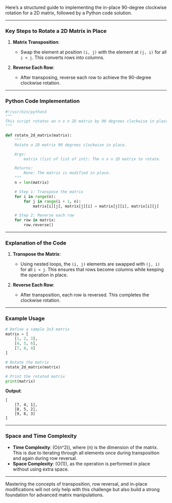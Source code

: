 Here’s a structured guide to implementing the in-place 90-degree clockwise rotation for a 2D matrix, followed by a Python code solution.

---

### Key Steps to Rotate a 2D Matrix in Place

1. **Matrix Transposition**:
   - Swap the element at position `(i, j)` with the element at `(j, i)` for all `i < j`. This converts rows into columns.

2. **Reverse Each Row**:
   - After transposing, reverse each row to achieve the 90-degree clockwise rotation.

---

### Python Code Implementation

```python
#!/usr/bin/python3
"""
This script rotates an n x n 2D matrix by 90 degrees clockwise in place.
"""

def rotate_2d_matrix(matrix):
    """
    Rotate a 2D matrix 90 degrees clockwise in place.

    Args:
        matrix (list of list of int): The n x n 2D matrix to rotate.

    Returns:
        None: The matrix is modified in place.
    """
    n = len(matrix)

    # Step 1: Transpose the matrix
    for i in range(n):
        for j in range(i + 1, n):
            matrix[i][j], matrix[j][i] = matrix[j][i], matrix[i][j]

    # Step 2: Reverse each row
    for row in matrix:
        row.reverse()
```

---

### Explanation of the Code

1. **Transpose the Matrix**:
   - Using nested loops, the `(i, j)` elements are swapped with `(j, i)` for all `i < j`. This ensures that rows become columns while keeping the operation in place.

2. **Reverse Each Row**:
   - After transposition, each row is reversed. This completes the clockwise rotation.

---

### Example Usage

```python
# Define a sample 3x3 matrix
matrix = [
    [1, 2, 3],
    [4, 5, 6],
    [7, 8, 9]
]

# Rotate the matrix
rotate_2d_matrix(matrix)

# Print the rotated matrix
print(matrix)
```

**Output**:
```
[
    [7, 4, 1],
    [8, 5, 2],
    [9, 6, 3]
]
```

---

### Space and Time Complexity

- **Time Complexity**: \(O(n^2)\), where \(n\) is the dimension of the matrix. This is due to iterating through all elements once during transposition and again during row reversal.
- **Space Complexity**: \(O(1)\), as the operation is performed in place without using extra space.

---

Mastering the concepts of transposition, row reversal, and in-place modifications will not only help with this challenge but also build a strong foundation for advanced matrix manipulations.